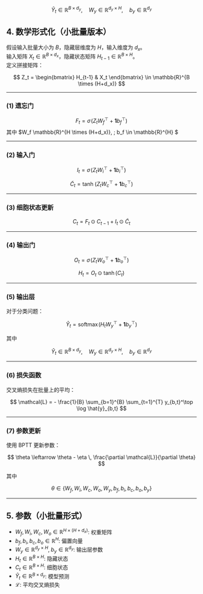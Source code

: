 
$$
\hat{Y}_t \in \mathbb{R}^{B \times d_y}, \quad
W_y \in \mathbb{R}^{d_y \times H}, \quad
b_y \in \mathbb{R}^{d_y}
$$


## 4. 数学形式化（小批量版本）

假设输入批量大小为 $B$，隐藏层维度为 $H$，输入维度为 $d_x$。  
输入矩阵 $X_t \in \mathbb{R}^{B \times d_x}$，隐藏状态矩阵 $H_{t-1} \in \mathbb{R}^{B \times H}$。  
定义拼接矩阵：

$$
Z_t = \begin{bmatrix} H_{t-1} & X_t \end{bmatrix} \in \mathbb{R}^{B \times (H+d_x)}
$$

---

### (1) 遗忘门

$$
F_t = \sigma\!\left(Z_t W_f^\top + \mathbf{1} b_f^\top \right)
$$
其中 $W_f \mathbb{R}^{H \times (H+d_x)}, \; b_f \in \mathbb{R}^{H} $

---

### (2) 输入门
$$
I_t = \sigma\!\left(Z_t W_i^\top + \mathbf{1} b_i^\top \right)
$$

$$
\tilde{C}_t = \tanh\!\left(Z_t W_c^\top + \mathbf{1} b_c^\top \right)
$$

---

### (3) 细胞状态更新

$$
C_t = F_t \odot C_{t-1} + I_t \odot \tilde{C}_t
$$

---

### (4) 输出门
$$
O_t = \sigma\!\left(Z_t W_o^\top + \mathbf{1} b_o^\top \right)
$$

$$
H_t = O_t \odot \tanh(C_t)
$$

---

### (5) 输出层
对于分类问题：

$$
\hat{Y}_t = \text{softmax}\!\left(H_t W_y^\top + \mathbf{1} b_y^\top\right)
$$

其中

$$
\hat{Y}_t \in \mathbb{R}^{B \times d_y}, \quad
W_y \in \mathbb{R}^{d_y \times H}, \quad
b_y \in \mathbb{R}^{d_y}
$$

---

### (6) 损失函数
交叉熵损失在批量上的平均：

$$
\mathcal{L} = - \frac{1}{B} \sum_{b=1}^{B} \sum_{t=1}^{T} y_{b,t}^\top \log \hat{y}_{b,t}
$$

---

### (7) 参数更新
使用 BPTT 更新参数：

$$
\theta \leftarrow \theta - \eta \, \frac{\partial \mathcal{L}}{\partial \theta}
$$

其中 

$$
\theta \in \{ W_f, W_i, W_c, W_o, W_y, \, b_f, b_i, b_c, b_o, b_y \}
$$

---

## 5. 参数（小批量形式）

- $W_f, W_i, W_c, W_o \in \mathbb{R}^{H \times (H+d_x)}$: 权重矩阵  
- $b_f, b_i, b_c, b_o \in \mathbb{R}^{H}$: 偏置向量  
- $W_y \in \mathbb{R}^{d_y \times H}, \; b_y \in \mathbb{R}^{d_y}$: 输出层参数  
- $H_t \in \mathbb{R}^{B \times H}$: 隐藏状态  
- $C_t \in \mathbb{R}^{B \times H}$: 细胞状态  
- $\hat{Y}_t \in \mathbb{R}^{B \times d_y}$: 模型预测  
- $\mathcal{L}$: 平均交叉熵损失  
